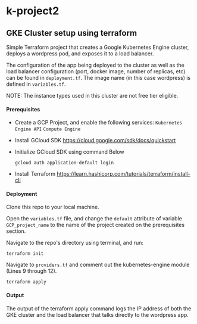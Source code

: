 # k-project2

GKE Cluster setup using terraform
------------

Simple Terraform project that creates a Google Kubernetes Engine cluster, deploys a wordpress pod, and exposes it to a load balancer.

The configuration of the app being deployed to the cluster as well as the load balancer configuration (port, docker image, number of replicas, etc) can be found in `deployment.tf`. The image name (in this case wordpress) is defined in `variables.tf`.

NOTE: The instance types used in this cluster are not free tier eligible.

#### Prerequisites

* Create a GCP Project, and enable the following services:
  `Kubernetes Engine API`
  `Compute Engine`

* Install GCloud SDK
  https://cloud.google.com/sdk/docs/quickstart

* Initialize GCloud SDK using command Below

  `gcloud auth application-default login`

* Install Terraform
  https://learn.hashicorp.com/tutorials/terraform/install-cli

#### Deployment

Clone this repo to your local machine.

Open the `variables.tf` file, and change the `default` attribute of variable `GCP_project_name` to the name of the project created on the prerequisites section.

Navigate to the repo's directory using terminal, and run:

    terraform init

Navigate to `providers.tf` and comment out the kubernetes-engine module (Lines 9 through 12).

    terraform apply

#### Output

The output of the terraform apply command logs the IP address of both the GKE cluster and the load balancer that talks directly to the wordpress app.
